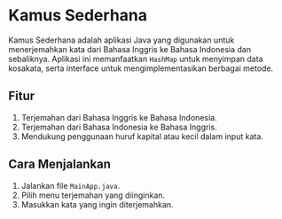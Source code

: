 # Kamus Sederhana

Kamus Sederhana adalah aplikasi Java yang digunakan untuk menerjemahkan kata dari Bahasa Inggris ke Bahasa Indonesia dan sebaliknya. Aplikasi ini memanfaatkan `HashMap` untuk menyimpan data kosakata, serta interface untuk mengimplementasikan berbagai metode.

## Fitur
1. Terjemahan dari Bahasa Inggris ke Bahasa Indonesia.
2. Terjemahan dari Bahasa Indonesia ke Bahasa Inggris.
3. Mendukung penggunaan huruf kapital atau kecil dalam input kata.

## Cara Menjalankan

1. Jalankan file `MainApp.java`.
2. Pilih menu terjemahan yang diinginkan.
3. Masukkan kata yang ingin diterjemahkan.


